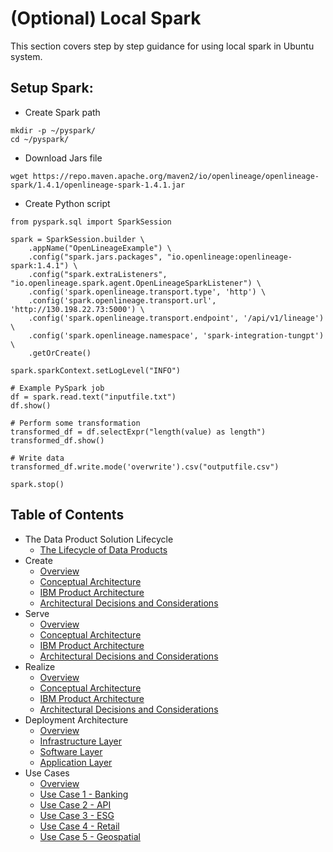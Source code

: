 # (Optional) Local Spark

This section covers step by step guidance for using local spark in Ubuntu system.

## Setup Spark:
- Create Spark path
```console
mkdir -p ~/pyspark/
cd ~/pyspark/
```

- Download Jars file
```console
wget https://repo.maven.apache.org/maven2/io/openlineage/openlineage-spark/1.4.1/openlineage-spark-1.4.1.jar
```

- Create Python script
```console
from pyspark.sql import SparkSession

spark = SparkSession.builder \
    .appName("OpenLineageExample") \
    .config("spark.jars.packages", "io.openlineage:openlineage-spark:1.4.1") \
    .config("spark.extraListeners", "io.openlineage.spark.agent.OpenLineageSparkListener") \
    .config('spark.openlineage.transport.type', 'http') \
    .config('spark.openlineage.transport.url', 'http://130.198.22.73:5000') \
    .config('spark.openlineage.transport.endpoint', '/api/v1/lineage') \
    .config('spark.openlineage.namespace', 'spark-integration-tungpt') \
    .getOrCreate()

spark.sparkContext.setLogLevel("INFO")

# Example PySpark job
df = spark.read.text("inputfile.txt")
df.show()

# Perform some transformation
transformed_df = df.selectExpr("length(value) as length")
transformed_df.show()

# Write data
transformed_df.write.mode('overwrite').csv("outputfile.csv")

spark.stop()
```

## Table of Contents

- The Data Product Solution Lifecycle
    - [The Lifecycle of Data Products](solutionarc/README.md)
- Create
    - [Overview](solutionarc/create/createREADME.md)
    - [Conceptual Architecture](solutionarc/create/createarc.md)
    - [IBM Product Architecture](solutionarc/create/createarcprod.md)
    - [Architectural Decisions and Considerations](solutionarc/create/createarcdec.md)
- Serve
    - [Overview](solutionarc/serve/servceREADME.md)
    - [Conceptual Architecture](solutionarc/serve/servearc.md)
    - [IBM Product Architecture](solutionarc/serve/servearcprod.md)
    - [Architectural Decisions and Considerations](solutionarc/serve/servearcdec.md)
- Realize
    - [Overview](solutionarc/realizeREADME.md)
    - [Conceptual Architecture](solutionarc/realize/realizearc.md)
    - [IBM Product Architecture](solutionarc/realize/realizearcprod.md)
    - [Architectural Decisions and Considerations](solutionarc/realize/realizearcdec.md)
- Deployment Architecture
    - [Overview](solutionarc/DARC/deparcoverviewREADME.md)
    - [Infrastructure Layer](solutionarc/DARC/deparcinfra.md)
    - [Software Layer](solutionarc/DARC/deparcsw.md)
    - [Application Layer](solutionarc/DARC/deparcapp.md)
- Use Cases
    - [Overview](solutionarc/UC/UCREADME.md)
    - [Use Case 1 - Banking](solutionarc/UC/UCBanking.md)
    - [Use Case 2 - API](solutionarc/UC/UCAPI.md)
    - [Use Case 3 - ESG](solutionarc/UC/UCESG.md)
    - [Use Case 4 - Retail](solutionarc/UC/UCRetail.md)
    - [Use Case 5 - Geospatial](solutionarc/UC/UCGeo.md)
    

